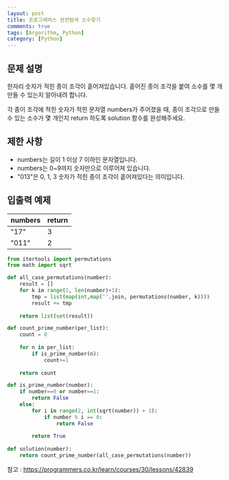 ```yaml
---
layout: post
title: 프로그래머스 완전탐색 소수찾기
comments: true
tags: [Argorithm, Python]
category: [Python]
---
```



## 문제 설명
한자리 숫자가 적힌 종이 조각이 흩어져있습니다. 흩어진 종이 조각을 붙여 소수를 몇 개 만들 수 있는지 알아내려 합니다.

각 종이 조각에 적힌 숫자가 적힌 문자열 numbers가 주어졌을 때, 종이 조각으로 만들 수 있는 소수가 몇 개인지 return 하도록 solution 함수를 완성해주세요.

## 제한 사항
- numbers는 길이 1 이상 7 이하인 문자열입니다.
- numbers는 0~9까지 숫자만으로 이루어져 있습니다.
- "013"은 0, 1, 3 숫자가 적힌 종이 조각이 흩어져있다는 의미입니다.

## 입출력 예제

|numbers	|return|
|---|---|
|"17"	|3|
|"011"	|2|


```python
from itertools import permutations
from math import sqrt

def all_case_permutations(number):
    result = []
    for k in range(1, len(number)+1):
        tmp = list(map(int,map(''.join, permutations(number, k))))
        result += tmp
        
    return list(set(result))

def count_prime_number(per_list):
    count = 0
    
    for n in per_list:
        if is_prime_number(n):
            count+=1
    
    return count

def is_prime_number(number):
    if number==0 or number==1:
        return False
    else:
        for i in range(2, int(sqrt(number)) + 1):
            if number % i == 0:
                return False
        
        return True       
        
def solution(number):
    return count_prime_number(all_case_permutations(number))
```

참고 : <https://programmers.co.kr/learn/courses/30/lessons/42839>